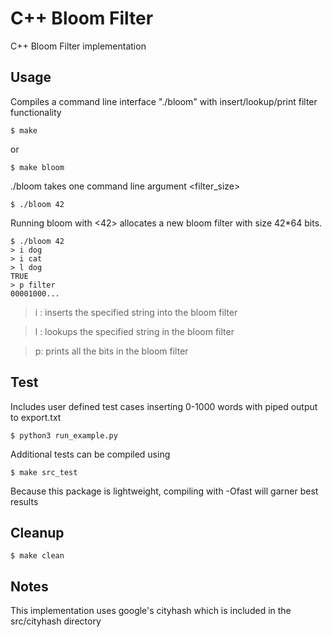 # C++ Bloom Filter
C++ Bloom Filter implementation

## Usage
Compiles a command line interface "./bloom" with insert/lookup/print filter functionality
```
$ make
```
or
```
$ make bloom
```
./bloom takes one command line argument <filter_size>
```
$ ./bloom 42
```
Running bloom with <42> allocates a new bloom filter with size 42*64 bits.
```
$ ./bloom 42
> i dog
> i cat
> l dog
TRUE
> p filter
00001000...
```
> i <string>: inserts the specified string into the bloom filter
  
> l <string>: lookups the specified string in the bloom filter
  
> p: prints all the bits in the bloom filter
## Test
Includes user defined test cases inserting 0-1000 words with piped output to export.txt
```
$ python3 run_example.py
```
Additional tests can be compiled using
```
$ make src_test
```
Because this package is lightweight, compiling with -Ofast will garner best results
## Cleanup
```
$ make clean
```
## Notes
This implementation uses google's cityhash which is included in the src/cityhash directory



